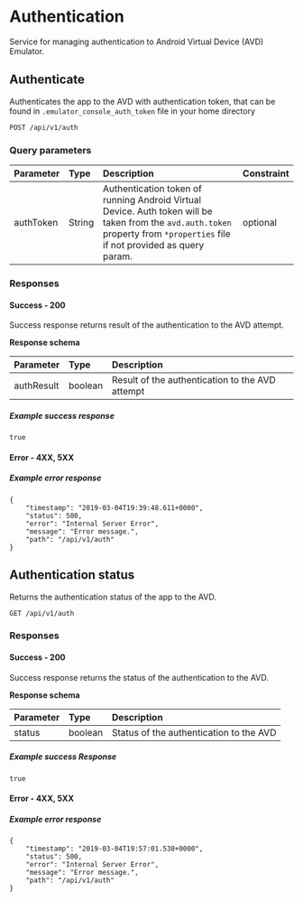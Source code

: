 Authentication
======
Service for managing authentication to Android Virtual Device (AVD) Emulator.

Authenticate
---------------
Authenticates the app to the AVD with authentication token, that can be found in `.emulator_console_auth_token` file in 
your home directory
```
POST /api/v1/auth
```

### Query parameters
| Parameter | Type   | Description                                                                                                                                                                  | Constraint |
|:----------|:-------|:-----------------------------------------------------------------------------------------------------------------------------------------------------------------------------|:-----------|
| authToken | String | Authentication token of running Android Virtual Device. Auth token will be taken from the `avd.auth.token` property from `*properties` file if not provided as query param.  | optional   |

### Responses
#### Success - 200
Success response returns result of the authentication to the AVD attempt.

**Response schema**

| Parameter  | Type    | Description                                     |
|:-----------|:--------|:------------------------------------------------|
| authResult | boolean | Result of the authentication to the AVD attempt |

##### Example success response
```
true
```

#### Error - 4XX, 5XX
##### Example error response
```
{
    "timestamp": "2019-03-04T19:39:48.611+0000",
    "status": 500,
    "error": "Internal Server Error",
    "message": "Error message.",
    "path": "/api/v1/auth"
}
```

Authentication status
---------------
Returns the authentication status of the app to the AVD.
```
GET /api/v1/auth
```

### Responses
#### Success - 200
Success response returns the status of the authentication to the AVD.

**Response schema**

| Parameter | Type    | Description                             |
|:----------|:--------|:----------------------------------------|
| status    | boolean | Status of the authentication to the AVD |

##### Example success Response
```
true
```

#### Error - 4XX, 5XX
##### Example error response
```
{
    "timestamp": "2019-03-04T19:57:01.538+0000",
    "status": 500,
    "error": "Internal Server Error",
    "message": "Error message.",
    "path": "/api/v1/auth"
}
```